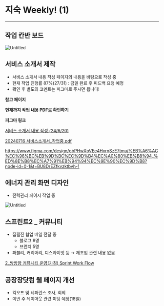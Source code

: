 # 지숙 Weekly! (1)

---

## 작업 칸반 보드

![Untitled](Untitled%2043.png)

## 서비스 소개서 제작

- 서비스 소개서 내용 작성 페이지의 내용을 바탕으로 작성 중
- 현재 작업 진행률 87%(27/31) : 금일 완료 후 피드백 요청 예정
- 확인 후 별도의 코멘트는 피그마로 주시면 됩니다!

**참고 페이지**

**현재까지 작업 내용 PDF로 확인하기**

**피그마 링크**

[서비스 소개서 내용 작성 (24/6/20)](https://www.notion.so/24-6-20-a8f3dd8684824208881833c49bf4d960?pvs=21)

[20240716 서비스소개서_작업중.pdf](20240716_%25E1%2584%2589%25E1%2585%25A5%25E1%2584%2587%25E1%2585%25B5%25E1%2584%2589%25E1%2585%25B3%25E1%2584%2589%25E1%2585%25A9%25E1%2584%2580%25E1%2585%25A2%25E1%2584%2589%25E1%2585%25A5_%25E1%2584%258C%25E1%2585%25A1%25E1%2586%25A8%25E1%2584%258B%25E1%2585%25A5%25E1%2586%25B8%25E1%2584%258C%25E1%2585%25AE%25E1%2586%25BC.pdf)

https://www.figma.com/design/obPHwXpVEe4HxrnSzE7tmu/%EB%A6%AC%EC%96%BC%EB%9D%BC%EC%9D%B4%EC%A0%80%EB%B8%94_%ED%8E%B8%EC%A7%91%EB%94%94%EC%9E%90%EC%9D%B8?node-id=0-1&t=BU8DrEZfkvzktbvh-1

## 에너지 관리 화면 디자인

- 전력관리 페이지 작업 중

![Untitled](Untitled%2044.png)

## 스프린트2 _ 커뮤니티

- 집필진 협업 메일 전달 중
    - 블로그 8명
    - 브런치 5명
- 퍼블리, 커리어리, 디스콰이엇 등 → 제조업 관련 내용 없음

[2_쌍방향 커뮤니티 운영(가칭) Sprint Work Flow](2_%E1%84%8A%E1%85%A1%E1%86%BC%E1%84%87%E1%85%A1%E1%86%BC%E1%84%92%E1%85%A3%E1%86%BC%20%E1%84%8F%E1%85%A5%E1%84%86%E1%85%B2%E1%84%82%E1%85%B5%E1%84%90%E1%85%B5%20%E1%84%8B%E1%85%AE%E1%86%AB%E1%84%8B%E1%85%A7%E1%86%BC(%E1%84%80%E1%85%A1%E1%84%8E%E1%85%B5%E1%86%BC)%20Sprint%20Work%20Flo%20157e98ce7f718154baf9efc30e2b55d9.md)

## 공장장닷컴 웹 페이지 개선

- 킥오프 및 레퍼런스 조사, 회의
- 이번 주 레이아웃 관련 미팅 예정(18일)